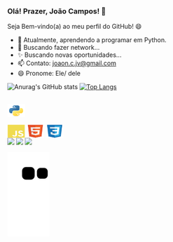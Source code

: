 ### Olá! Prazer, João Campos! 👋

Seja Bem-vindo(a) ao meu perfil do GitHub! 😄

- 🔭 Atualmente, aprendendo a programar em Python.
- 👯 Buscando fazer network...
- ✨ Buscando novas oportunidades...
- 📫 Contato: joaon.c.jv@gmail.com
- 😄 Pronome: Ele/ dele

![Anurag's GitHub stats](https://github-readme-stats.vercel.app/api?username=joaonevescampos&show_icons=true&theme=highcontrast)
[![Top Langs](https://github-readme-stats.vercel.app/api/top-langs/?username=anuraghazra&hide_progress=true&theme=highcontrast)](https://github.com/anuraghazra/github-readme-stats)
<div style="display: inline_block"><br>
<img align="center" alt="João-Python" height="30" width="40" src="https://raw.githubusercontent.com/devicons/devicon/master/icons/python/python-original.svg">
<div style="display: inline_block"><br>
<img align="center" alt="João-Js" height="30" width="40" src="https://raw.githubusercontent.com/devicons/devicon/master/icons/javascript/javascript-plain.svg">
<img align="center" alt="João-HTML" height="30" width="40" src="https://raw.githubusercontent.com/devicons/devicon/master/icons/html5/html5-original.svg">
<img align="center" alt="João-CSS" height="30" width="40" src="https://raw.githubusercontent.com/devicons/devicon/master/icons/css3/css3-original.svg">

<div> 
  <a href="https://instagram.com/joaon.campos" target="_blank"><img src="https://img.shields.io/badge/-Instagram-%23E4405F?style=for-the-badge&logo=instagram&logoColor=white" target="_blank"></a>
  <a href = "mailto:joaon.c.jv@gmail.com"><img src="https://img.shields.io/badge/-Gmail-%23333?style=for-the-badge&logo=gmail&logoColor=white" target="_blank"></a>
  <a href="https://www.linkedin.com/in/jo%C3%A3o-victor-neves-campos-de-jesus-415946180/" target="_blank"><img src="https://img.shields.io/badge/-LinkedIn-%230077B5?style=for-the-badge&logo=linkedin&logoColor=white" target="_blank"></a> 
  
</div>
  
  ![snake gif](https://github.com/joaonevescampos/joaonevescampos/blob/output/github-contribution-grid-snake.svg)
